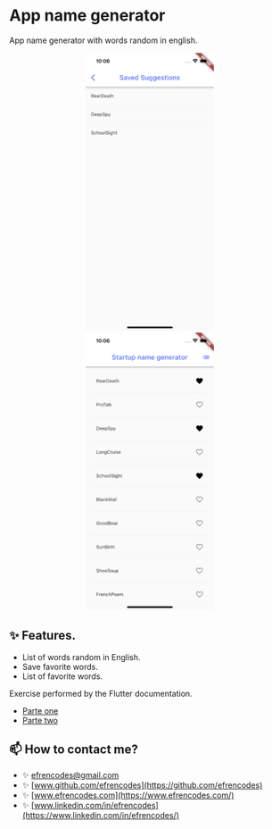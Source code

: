 # App name generator

App name generator with words random in english.

<p align="center">
<img src="https://github.com/efrencodes/efrencodes/blob/master/assets/projects/startup-name-generator-flutter/1.png" alt="screenshot" width="230px" hspace="30"/>
<img src="https://github.com/efrencodes/efrencodes/blob/master/assets/projects/startup-name-generator-flutter/2.png" alt="screenshot" width="230px"/>
</p>

## ✨ Features.

- List of words random in English.
- Save favorite words.
- List of favorite words.

Exercise performed by the Flutter documentation.

- [Parte one](https://docs.flutter.dev/get-started/codelab)
- [Parte two](https://codelabs.developers.google.com/codelabs/first-flutter-app-pt2#0)

## 📫 How to contact me?

- ✨ [efrencodes@gmail.com](mailto:efrencodes@gmail.com)
- ✨ [www.github.com/efrencodes](https://github.com/efrencodes)
- ✨ [www.efrencodes.com](https://www.efrencodes.com/)
- ✨ [www.linkedin.com/in/efrencodes](https://www.linkedin.com/in/efrencodes/)

<br>
